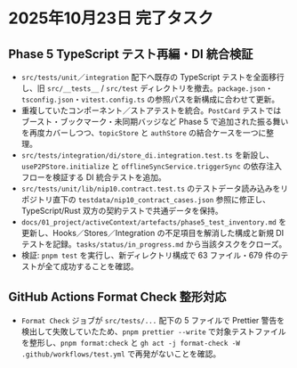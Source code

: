 # 2025年10月23日 完了タスク

## Phase 5 TypeScript テスト再編・DI 統合検証
- `src/tests/unit`／`integration` 配下へ既存の TypeScript テストを全面移行し、旧 `src/__tests__` / `src/test` ディレクトリを撤去。`package.json`・`tsconfig.json`・`vitest.config.ts` の参照パスを新構成に合わせて更新。
- 重複していたコンポーネント／ストアテストを統合。`PostCard` テストではブースト・ブックマーク・未同期バッジなど Phase 5 で追加された振る舞いを再度カバーしつつ、`topicStore` と `authStore` の結合ケースを一つに整理。
- `src/tests/integration/di/store_di.integration.test.ts` を新設し、`useP2PStore.initialize` と `offlineSyncService.triggerSync` の依存注入フローを検証する DI 統合テストを追加。
- `src/tests/unit/lib/nip10.contract.test.ts` のテストデータ読み込みをリポジトリ直下の `testdata/nip10_contract_cases.json` 参照に修正し、TypeScript/Rust 双方の契約テストで共通データを保持。
- `docs/01_project/activeContext/artefacts/phase5_test_inventory.md` を更新し、Hooks／Stores／Integration の不足項目を解消した構成と新規 DI テストを記録。`tasks/status/in_progress.md` から当該タスクをクローズ。
- 検証: `pnpm test` を実行し、新ディレクトリ構成で 63 ファイル・679 件のテストが全て成功することを確認。

## GitHub Actions Format Check 整形対応
- `Format Check` ジョブが `src/tests/...` 配下の 5 ファイルで Prettier 警告を検出して失敗していたため、`pnpm prettier --write` で対象テストファイルを整形し、`pnpm format:check` と `gh act -j format-check -W .github/workflows/test.yml` で再発がないことを確認。
